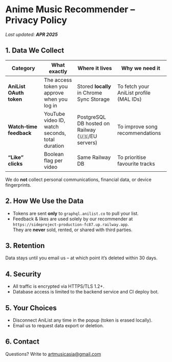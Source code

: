 # Anime Music Recommender – Privacy Policy  
_Last updated: **APR 2025**_

## 1. Data We Collect
| Category | What exactly | Where it lives | Why we need it |
|----------|--------------|----------------|----------------|
| **AniList OAuth token** | The access token you approve when you log in | Stored **locally** in Chrome Sync Storage | To fetch your AniList profile (MAL IDs) |
| **Watch‑time feedback** | YouTube video ID, watch seconds, total duration | PostgreSQL DB hosted on Railway (🇺🇸/EU servers) | To improve song recommendations |
| **“Like” clicks** | Boolean flag per video | Same Railway DB | To prioritise favourite tracks |

We do **not** collect personal communications, financial data, or device fingerprints.

## 2. How We Use the Data
* Tokens are sent **only** to `graphql.anilist.co` to pull your list.
* Feedback & likes are used solely by our recommender at  
  `https://sideproject-production-fc87.up.railway.app`.  
  They are **never** sold, rented, or shared with third parties.

## 3. Retention
Data stays until you email us – at which point it’s deleted within 30 days.

## 4. Security
* All traffic is encrypted via HTTPS/TLS 1.2+.  
* Database access is limited to the backend service and CI deploy bot.

## 5. Your Choices
* Disconnect AniList any time in the popup (token is erased locally).
* Email us to request data export or deletion.

## 6. Contact
Questions? Write to artmusicasia@gmail.com
